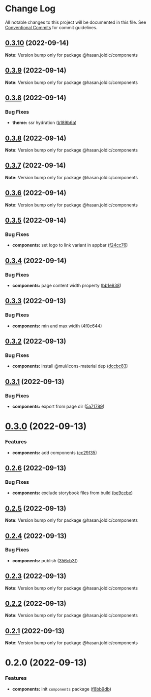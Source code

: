 # Change Log

All notable changes to this project will be documented in this file.
See [Conventional Commits](https://conventionalcommits.org) for commit guidelines.

## [0.3.10](https://github.com/hasanjoldic/ui/compare/@hasan.joldic/components@0.3.9...@hasan.joldic/components@0.3.10) (2022-09-14)

**Note:** Version bump only for package @hasan.joldic/components





## [0.3.9](https://github.com/hasanjoldic/ui/compare/@hasan.joldic/components@0.3.8...@hasan.joldic/components@0.3.9) (2022-09-14)

**Note:** Version bump only for package @hasan.joldic/components





## [0.3.8](https://github.com/hasanjoldic/ui/compare/@hasan.joldic/components@0.3.7...@hasan.joldic/components@0.3.8) (2022-09-14)


### Bug Fixes

* **theme:** ssr hydration ([b189b6a](https://github.com/hasanjoldic/ui/commit/b189b6ab67f1c51269da3658b7ce062c1f348eec))





## [0.3.8](https://github.com/hasanjoldic/ui/compare/@hasan.joldic/components@0.3.7...@hasan.joldic/components@0.3.8) (2022-09-14)

**Note:** Version bump only for package @hasan.joldic/components





## [0.3.7](https://github.com/hasanjoldic/ui/compare/@hasan.joldic/components@0.3.6...@hasan.joldic/components@0.3.7) (2022-09-14)

**Note:** Version bump only for package @hasan.joldic/components





## [0.3.6](https://github.com/hasanjoldic/ui/compare/@hasan.joldic/components@0.3.5...@hasan.joldic/components@0.3.6) (2022-09-14)

**Note:** Version bump only for package @hasan.joldic/components





## [0.3.5](https://github.com/hasanjoldic/ui/compare/@hasan.joldic/components@0.3.4...@hasan.joldic/components@0.3.5) (2022-09-14)


### Bug Fixes

* **components:** set logo to link variant in appbar ([f24cc76](https://github.com/hasanjoldic/ui/commit/f24cc76a0fb782af621eaa9d3522fcb2eae6239f))





## [0.3.4](https://github.com/hasanjoldic/ui/compare/@hasan.joldic/components@0.3.3...@hasan.joldic/components@0.3.4) (2022-09-14)


### Bug Fixes

* **components:** page content width property ([bb1e938](https://github.com/hasanjoldic/ui/commit/bb1e9387ab1d649b36edbf116f5eb5c14e83a2f8))





## [0.3.3](https://github.com/hasanjoldic/ui/compare/@hasan.joldic/components@0.3.2...@hasan.joldic/components@0.3.3) (2022-09-13)


### Bug Fixes

* **components:** min and max width ([4f0c644](https://github.com/hasanjoldic/ui/commit/4f0c6440f7092458d5f85821ea3d5d1e8f53538f))





## [0.3.2](https://github.com/hasanjoldic/ui/compare/@hasan.joldic/components@0.3.1...@hasan.joldic/components@0.3.2) (2022-09-13)


### Bug Fixes

* **components:** install @mui/icons-material dep ([dccbc83](https://github.com/hasanjoldic/ui/commit/dccbc831fba1463173cf387a707e47dab4e02f16))





## [0.3.1](https://github.com/hasanjoldic/ui/compare/@hasan.joldic/components@0.3.0...@hasan.joldic/components@0.3.1) (2022-09-13)


### Bug Fixes

* **components:** export from page dir ([5a71789](https://github.com/hasanjoldic/ui/commit/5a717890ff6f4a3622f65e691445a7cfbf162724))





# [0.3.0](https://github.com/hasanjoldic/ui/compare/@hasan.joldic/components@0.2.6...@hasan.joldic/components@0.3.0) (2022-09-13)


### Features

* **components:** add components ([cc29f35](https://github.com/hasanjoldic/ui/commit/cc29f358b9b4987e039b760dff607737c067cb88))





## [0.2.6](https://github.com/hasanjoldic/ui/compare/@hasan.joldic/components@0.2.5...@hasan.joldic/components@0.2.6) (2022-09-13)


### Bug Fixes

* **components:** exclude storybook files from build ([be9ccbe](https://github.com/hasanjoldic/ui/commit/be9ccbe3ea3d8d8228ceb0c4da5863ff143a8425))





## [0.2.5](https://github.com/hasanjoldic/ui/compare/@hasan.joldic/components@0.2.4...@hasan.joldic/components@0.2.5) (2022-09-13)

**Note:** Version bump only for package @hasan.joldic/components





## [0.2.4](https://github.com/hasanjoldic/ui/compare/@hasan.joldic/components@0.2.3...@hasan.joldic/components@0.2.4) (2022-09-13)


### Bug Fixes

* **components:** publish ([356cb3f](https://github.com/hasanjoldic/ui/commit/356cb3f5e85dffc8cfd2117cfed9210b2ae35eca))





## [0.2.3](https://github.com/hasanjoldic/ui/compare/@hasan.joldic/components@0.2.2...@hasan.joldic/components@0.2.3) (2022-09-13)

**Note:** Version bump only for package @hasan.joldic/components





## [0.2.2](https://github.com/hasanjoldic/ui/compare/@hasan.joldic/components@0.2.1...@hasan.joldic/components@0.2.2) (2022-09-13)

**Note:** Version bump only for package @hasan.joldic/components





## [0.2.1](https://github.com/hasanjoldic/ui/compare/@hasan.joldic/components@0.2.0...@hasan.joldic/components@0.2.1) (2022-09-13)

**Note:** Version bump only for package @hasan.joldic/components





# 0.2.0 (2022-09-13)


### Features

* **components:** init `components` package ([f8bb9db](https://github.com/hasanjoldic/ui/commit/f8bb9dbc26247d5b3582333e9c808ceafb7d0d56))
